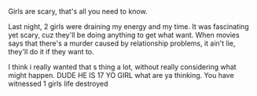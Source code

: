 Girls are scary, that's all you need to know.

Last night, 2 girls were draining my energy and my time. It was fascinating yet scary, cuz they'll be  doing anything to get what want. When movies says that there's a murder caused by relationship problems, it ain't lie, they'll do it if they want to.

I think i really wanted that s thing a lot, without really considering what might happen. DUDE HE IS 17 YO GIRL what are ya thinking. You have witnessed 1 girls life destroyed
